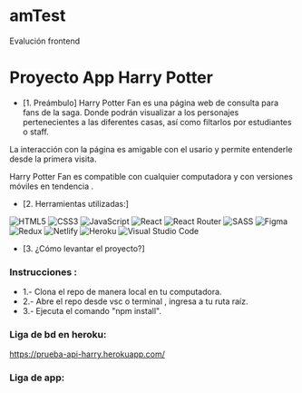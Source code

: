 # amTest

Evalución frontend

# Proyecto App Harry Potter

- [1. Preámbulo]
  Harry Potter Fan es una página web de consulta para fans de la saga. Donde podrán visualizar a los personajes pertenecientes a las diferentes casas, así como filtarlos por estudiantes o staff.

La interacción con la página es amigable con el usario y permite entenderle desde la primera visita.

Harry Potter Fan es compatible con cualquier computadora y con versiones móviles en tendencia .

- [2. Herramientas utilizadas:]

![HTML5](https://img.shields.io/badge/html5-%23E34F26.svg?style=for-the-badge&logo=html5&logoColor=white)
![CSS3](https://img.shields.io/badge/css3-%231572B6.svg?style=for-the-badge&logo=css3&logoColor=white)
![JavaScript](https://img.shields.io/badge/javascript-%23323330.svg?style=for-the-badge&logo=javascript&logoColor=%23F7DF1E)
![React](https://img.shields.io/badge/react-%2320232a.svg?style=for-the-badge&logo=react&logoColor=%2361DAFB)
![React Router](https://img.shields.io/badge/React_Router-CA4245?style=for-the-badge&logo=react-router&logoColor=white)
![SASS](https://img.shields.io/badge/SASS-hotpink.svg?style=for-the-badge&logo=SASS&logoColor=white)
![Figma](https://img.shields.io/badge/figma-%23F24E1E.svg?style=for-the-badge&logo=figma&logoColor=white)
![Redux](https://img.shields.io/badge/redux-%23593d88.svg?style=for-the-badge&logo=redux&logoColor=white)
![Netlify](https://img.shields.io/badge/netlify-%23000000.svg?style=for-the-badge&logo=netlify&logoColor=#00C7B7)
![Heroku](https://img.shields.io/badge/heroku-%23430098.svg?style=for-the-badge&logo=heroku&logoColor=white)
![Visual Studio Code](https://img.shields.io/badge/Visual%20Studio%20Code-0078d7.svg?style=for-the-badge&logo=visual-studio-code&logoColor=white)

- [3. ¿Cómo levantar el proyecto?]

### Instrucciones :

- 1.- Clona el repo de manera local en tu computadora.
- 2.- Abre el repo desde vsc o terminal , ingresa a tu ruta raíz.
- 3.- Ejecuta el comando "npm install".

### Liga de bd en heroku:

https://prueba-api-harry.herokuapp.com/

### Liga de app:
